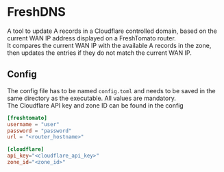 # FreshDNS

A tool to update A records in a Cloudflare controlled domain, based on the current WAN IP address displayed on a FreshTomato router.  
It compares the current WAN IP with the available A records in the zone, then updates the entries if they do not match the current WAN IP.

## Config

The config file has to be named `config.toml` and needs to be saved in the same directory as the executable.
All values are mandatory.  
The Cloudflare API key and zone ID can be found in the config

``` toml
[freshtomato]
username = "user"
password = "password"
url = "<router_hostname>"

[cloudflare]
api_key="<cloudflare_api_key>"
zone_id="<zone_id>"
```